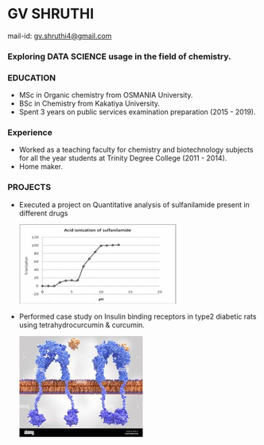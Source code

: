 # GV SHRUTHI
mail-id: gv.shruthi4@gmail.com
### Exploring DATA SCIENCE usage in the field of chemistry.

### EDUCATION
- MSc in Organic chemistry from OSMANIA University.
- BSc in Chemistry from Kakatiya University.
- Spent 3 years on public services examination preparation (2015 - 2019).

### Experience
- Worked as a teaching faculty for chemistry and biotechnology subjects for all the year students at Trinity Degree College (2011 - 2014).
- Home maker.

### PROJECTS
- Executed a project on Quantitative analysis of sulfanilamide present in
different drugs

  ![](/Image/sulfanamide.png)

- Performed case study on Insulin binding receptors in type2 diabetic rats
using tetrahydrocurcumin &amp; curcumin.

  ![](/Image/insulin.jpg)
